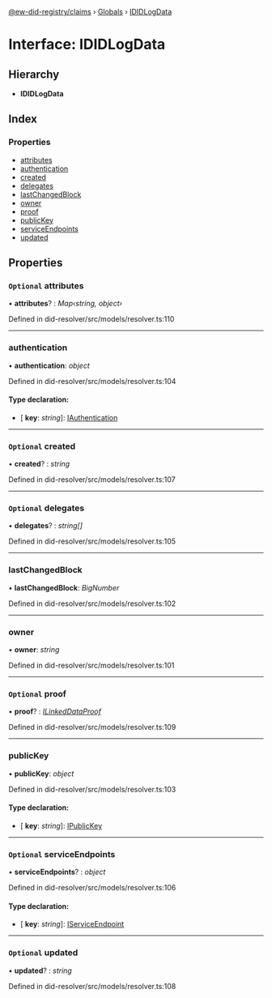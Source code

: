 [@ew-did-registry/claims](../README.md) › [Globals](../globals.md) › [IDIDLogData](ididlogdata.md)

# Interface: IDIDLogData

## Hierarchy

* **IDIDLogData**

## Index

### Properties

* [attributes](ididlogdata.md#optional-attributes)
* [authentication](ididlogdata.md#authentication)
* [created](ididlogdata.md#optional-created)
* [delegates](ididlogdata.md#optional-delegates)
* [lastChangedBlock](ididlogdata.md#lastchangedblock)
* [owner](ididlogdata.md#owner)
* [proof](ididlogdata.md#optional-proof)
* [publicKey](ididlogdata.md#publickey)
* [serviceEndpoints](ididlogdata.md#optional-serviceendpoints)
* [updated](ididlogdata.md#optional-updated)

## Properties

### `Optional` attributes

• **attributes**? : *Map‹string, object›*

Defined in did-resolver/src/models/resolver.ts:110

___

###  authentication

• **authentication**: *object*

Defined in did-resolver/src/models/resolver.ts:104

#### Type declaration:

* \[ **key**: *string*\]: [IAuthentication](iauthentication.md)

___

### `Optional` created

• **created**? : *string*

Defined in did-resolver/src/models/resolver.ts:107

___

### `Optional` delegates

• **delegates**? : *string[]*

Defined in did-resolver/src/models/resolver.ts:105

___

###  lastChangedBlock

• **lastChangedBlock**: *BigNumber*

Defined in did-resolver/src/models/resolver.ts:102

___

###  owner

• **owner**: *string*

Defined in did-resolver/src/models/resolver.ts:101

___

### `Optional` proof

• **proof**? : *[ILinkedDataProof](ilinkeddataproof.md)*

Defined in did-resolver/src/models/resolver.ts:109

___

###  publicKey

• **publicKey**: *object*

Defined in did-resolver/src/models/resolver.ts:103

#### Type declaration:

* \[ **key**: *string*\]: [IPublicKey](ipublickey.md)

___

### `Optional` serviceEndpoints

• **serviceEndpoints**? : *object*

Defined in did-resolver/src/models/resolver.ts:106

#### Type declaration:

* \[ **key**: *string*\]: [IServiceEndpoint](iserviceendpoint.md)

___

### `Optional` updated

• **updated**? : *string*

Defined in did-resolver/src/models/resolver.ts:108
